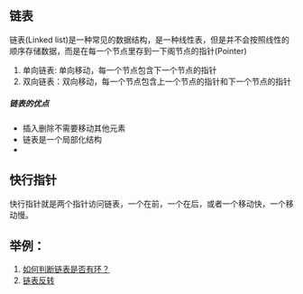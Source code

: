 ## 链表

链表(Linked list)是一种常见的数据结构，是一种线性表，但是并不会按照线性的顺序存储数据，而是在每一个节点里存到一下阁节点的指针(Pointer)



1. 单向链表: 单向移动，每一个节点包含下一个节点的指针
2. 双向链表：双向移动，每一个节点包含上一个节点的指针和下一个节点的指针

##### 链表的优点

- 插入删除不需要移动其他元素
- 链表是一个局部化结构
- 

## 快行指针

快行指针就是两个指针访问链表，一个在前，一个在后，或者一个移动快，一个移动慢。



## 举例：

1. [如何判断链表是否有环？](./ListNode.playground#L44)
2. [链表反转](./ListNode.playground#L60)
